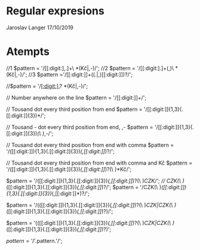 # Regular expresions
Jaroslav Langer
17/10/2019

##
# Atempts
//1 $pattern = '/[[:digit:]\,\.]+\ *(Kč|\,\-)/';
//2 $pattern = '/[[:digit:]\.]+(,)\ *(Kč|\,\-)/';
//3 $pattern ='/[[:digit:]]+((\.|,)[[:digit:]])?/';

//$pattern = '/[[:digit:]\.](,|\ )? *(Kč|\,\-)/';

// Number anywhere on the line
$pattern = '/[[:digit:]]+/';

// Tousand dot every third position from end
$pattern = '/[[:digit:]]{1,3}(\.[[:digit:]]{3})*/';

// Tousand - dot every third position from end, ,-
$pattern = '/[[:digit:]]{1,3}(\.[[:digit:]]{3})*(\ )*,-/';

// Tousand dot every third position from end with comma
$pattern = '/([[:digit:]]){1,3}(\.[[:digit:]]{3})*(,[[:digit:]]*)?/';

// Tousand dot every third position from end with comma and Kč
$pattern = '/([[:digit:]]){1,3}(\.[[:digit:]]{3})*(,[[:digit:]]*)?(\ )*Kč/';

$pattern = '/([[:digit:]]){1,3}(\.[[:digit:]]{3})*(,[[:digit:]]*)?(\ )*CZK/';
// CZK(\ )*([[:digit:]]){1,3}(\.[[:digit:]]{3})*(,[[:digit:]]*)?/';
$pattern = '/CZK(\ )*([[:digit:]]){1,3}(\.[[:digit:]]{3})*(,[[:digit:]]*)?/';

$pattern = '/(([[:digit:]]){1,3}(\.[[:digit:]]{3})*(,[[:digit:]]*)?(\ )*CZK|CZK(\ )*([[:digit:]]){1,3}(\.[[:digit:]]{3})*(,[[:digit:]]*)?)/';

$pattern = '(([[:digit:]]){1,3}(\.[[:digit:]]{3})*(,[[:digit:]]*)?(\ )*CZK|CZK(\ )*([[:digit:]]){1,3}(\.[[:digit:]]{3})*(,[[:digit:]]*)?)';

$pattern = '/'.$pattern.'/';
